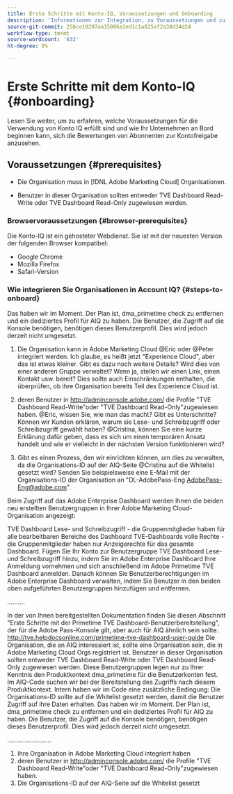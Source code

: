 ```yaml
---
title: Erste Schritte mit Konto-IQ, Voraussetzungen und Onboarding
description: 'Informationen zur Integration, zu Voraussetzungen und zu den ersten Schritten mit dem Konto-IQ. '
source-git-commit: 258ce10297aa15086a3ed1c1a825af2a30d34d24
workflow-type: tm+mt
source-wordcount: '632'
ht-degree: 0%

---
```



# Erste Schritte mit dem Konto-IQ {#onboarding}

Lesen Sie weiter, um zu erfahren, welche Voraussetzungen für die Verwendung von Konto IQ erfüllt sind und wie Ihr Unternehmen an Bord beginnen kann, sich die Bewertungen von Abonnenten zur Kontofreigabe anzusehen.

## Voraussetzungen {#prerequisites}

* Die Organisation muss in [!DNL Adobe Marketing Cloud] Organisationen.

* Benutzer in dieser Organisation sollten entweder TVE Dashboard Read-Write oder TVE Dashboard Read-Only zugewiesen werden.

### Browservoraussetzungen {#browser-prerequisites}

Die Konto-IQ ist ein gehosteter Webdienst. Sie ist mit der neuesten Version der folgenden Browser kompatibel:

* Google Chrome
* Mozilla Firefox
* Safari-Version

### Wie integrieren Sie Organisationen in Account IQ? {#steps-to-onboard}


Das haben wir im Moment. Der Plan ist, dma_primetime check zu entfernen und ein dediziertes Profil für AIQ zu haben. Die Benutzer, die Zugriff auf die Konsole benötigen, benötigen dieses Benutzerprofil. Dies wird jedoch derzeit nicht umgesetzt.

1. Die Organisation kann in Adobe Marketing Cloud @Eric oder @Peter integriert werden.  Ich glaube, es heißt jetzt &quot;Experience Cloud&quot;, aber das ist etwas kleiner.  Gibt es dazu noch weitere Details? Wird dies von einer anderen Gruppe verwaltet? Wenn ja, stellen wir einen Link, einen Kontakt usw. bereit? Dies sollte auch Einschränkungen enthalten, die überprüfen, ob ihre Organisation bereits Teil des Experience Cloud ist.

2. deren Benutzer in http://adminconsole.adobe.com/ die Profile &quot;TVE Dashboard Read-Write&quot;oder &quot;TVE Dashboard Read-Only&quot;zugewiesen haben.
@Eric, wissen Sie, wie man das macht?  Gibt es Unterschritte?  Können wir Kunden erklären, warum sie Lese- und Schreibzugriff oder Schreibzugriff gewählt haben?
@Cristina, können Sie eine kurze Erklärung dafür geben, dass es sich um einen temporären Ansatz handelt und wie er vielleicht in der nächsten Version funktionieren wird?

3. Gibt es einen Prozess, den wir einrichten können, um dies zu verwalten, da die Organisations-ID auf der AIQ-Seite @Cristina auf die Whitelist gesetzt wird?  Senden Sie beispielsweise eine E-Mail mit der Organisations-ID der Organisation an &quot;DL-AdobePass-Eng AdobePass-Eng@adobe.com&quot;.

<!-- these user groups set dma_primetime product context for the user accounts. In AIQ code we’re checking for this product context when providing access. Internally, in the code we have an additional condition: the org id should be whitelisted in order for the users to get access to their data. -->

Beim Zugriff auf das Adobe Enterprise Dashboard werden Ihnen die beiden neu erstellten Benutzergruppen in Ihrer Adobe Marketing Cloud-Organisation angezeigt:

TVE Dashboard Lese- und Schreibzugriff - die Gruppenmitglieder haben für alle bearbeitbaren Bereiche des Dashboard TVE-Dashboards volle Rechte - die Gruppenmitglieder haben nur Anzeigerechte für das gesamte Dashboard. Fügen Sie Ihr Konto zur Benutzergruppe TVE Dashboard Lese- und Schreibzugriff hinzu, indem Sie im Adobe Enterprise Dashboard Ihre Anmeldung vornehmen und sich anschließend im Adobe Primetime TVE Dashboard anmelden.  Danach können Sie Benutzerberechtigungen im Adobe Enterprise Dashboard verwalten, indem Sie Benutzer in den beiden oben aufgeführten Benutzergruppen hinzufügen und entfernen.

..........

In der von Ihnen bereitgestellten Dokumentation finden Sie diesen Abschnitt &quot;Erste Schritte mit der Primetime TVE Dashboard-Benutzerbereitstellung&quot;, der für die Adobe Pass-Konsole gilt, aber auch für AIQ ähnlich sein sollte.
http://tve.helpdocsonline.com/primetime-tve-dashboard-user-guide Die Organisation, die an AIQ interessiert ist, sollte eine Organisation sein, die in Adobe Marketing Cloud Orgs registriert ist. Benutzer in dieser Organisation sollten entweder TVE Dashboard Read-Write oder TVE Dashboard Read-Only zugewiesen werden.
Diese Benutzergruppen legen nur zu Ihrer Kenntnis den Produktkontext dma_primetime für die Benutzerkonten fest. Im AIQ-Code suchen wir bei der Bereitstellung des Zugriffs nach diesem Produktkontext. Intern haben wir im Code eine zusätzliche Bedingung: Die Organisations-ID sollte auf die Whitelist gesetzt werden, damit die Benutzer Zugriff auf ihre Daten erhalten.
Das haben wir im Moment. Der Plan ist, dma_primetime check zu entfernen und ein dediziertes Profil für AIQ zu haben. Die Benutzer, die Zugriff auf die Konsole benötigen, benötigen dieses Benutzerprofil. Dies wird jedoch derzeit nicht umgesetzt.

.........................

1. ihre Organisation in Adobe Marketing Cloud integriert haben
2. deren Benutzer in http://adminconsole.adobe.com/ die Profile &quot;TVE Dashboard Read-Write&quot;oder &quot;TVE Dashboard Read-Only&quot;zugewiesen haben.
3. Die Organisations-ID auf der AIQ-Seite auf die Whitelist gesetzt
